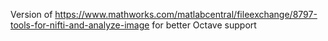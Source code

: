 Version of https://www.mathworks.com/matlabcentral/fileexchange/8797-tools-for-nifti-and-analyze-image for better Octave support
